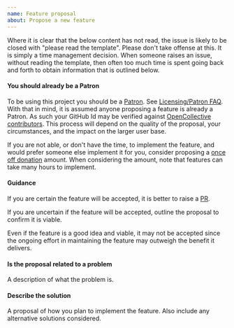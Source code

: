```yaml
---
name: Feature proposal
about: Propose a new feature
---
```


Where it is clear that the below content has not read, the issue is likely to be closed with "please read the template". Please don't take offense at this. It is simply a time management decision. When someone raises an issue, without reading the template, then often too much time is spent going back and forth to obtain information that is outlined below.


#### You should already be a Patron

To be using this project you should be a [Patron](https://opencollective.com/graphqlentityframework/order/8286). See [Licensing/Patron FAQ](https://github.com/SimonCropp/graphqlentityframework/blob/master/pages/licensing-patron-faq.md). With that in mind, it is assumed anyone proposing a feature is already a Patron. As such your GitHub Id may be verified against [OpenCollective contributors](https://opencollective.com/graphqlentityframework#contributors). This process will depend on the quality of the proposal, your circumstances, and the impact on the larger user base.

If you are not able, or don't have the time, to implement the feature, and would prefer someone else implement it for you, consider proposing a [once off donation](https://opencollective.com/graphqlentityframework/donate) amount. When considering the amount, note that features can take many hours to implement.


#### Guidance

If you are certain the feature will be accepted, it is better to raise a [PR](https://help.github.com/articles/about-pull-requests/).

If you are uncertain if the feature will be accepted, outline the proposal to confirm it is viable.

Even if the feature is a good idea and viable, it may not be accepted since the ongoing effort in maintaining the feature may outweigh the benefit it delivers.


#### Is the proposal related to a problem

A description of what the problem is.


#### Describe the solution

A proposal of how you plan to implement the feature. Also include any alternative solutions considered.
